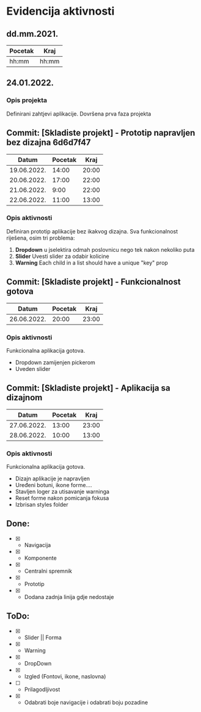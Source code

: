 # Evidencija aktivnosti
## dd.mm.2021.
Pocetak | Kraj
------- | ----
hh:mm   | hh:mm
## 24.01.2022.
### Opis projekta
Definirani zahtjevi aplikacije.
Dovršena prva faza projekta

##  Commit: [Skladiste projekt] - Prototip napravljen bez dizajna 6d6d7f47
Datum      | Pocetak | Kraj
---------- | ------- | ----
19.06.2022.| 14:00   | 20:00
20.06.2022.| 17:00   | 22:00
21.06.2022.| 9:00    | 22:00
22.06.2022.| 11:00   | 13:00

### Opis aktivnosti
Definiran prototip aplikacije bez ikakvog dizajna.
Sva funkcionalnost riješena, osim tri problema:
1.  **Dropdown** u jselektira odmah  poslovnicu nego tek nakon nekoliko puta
2. **Slider** Uvesti slider za odabir kolicine
3. **Warning** Each child in a list should have a unique "key" prop

## Commit: [Skladiste  projekt] - Funkcionalnost gotova
Datum      | Pocetak | Kraj
---------- | ------- | ----
26.06.2022.| 20:00   | 23:00

### Opis aktivnosti
Funkcionalna aplikacija gotova.
- Dropdown zamijenjen pickerom
- Uveden slider

## Commit: [Skladiste  projekt] - Aplikacija sa dizajnom
Datum      | Pocetak | Kraj
---------- | ------- | ----
27.06.2022.| 13:00   | 23:00
28.06.2022.| 10:00   | 13:00

### Opis aktivnosti
Funkcionalna aplikacija gotova.
- Dizajn aplikacije je napravljen
- Uređeni botuni, ikone forme....
- Stavljen loger za utisavanje warninga
- Reset forme nakon pomicanja fokusa
- Izbrisan styles folder

## Done:
- [x] - Navigacija
- [x] - Komponente
- [x] - Centralni spremnik
- [x] - Prototip
- [x] - Dodana zadnja linija gdje nedostaje

## ToDo:
- [x] - Slider || Forma
- [x] - Warning
- [x] - DropDown
- [x] - Izgled (Fontovi, ikone, naslovna)
- [ ] - Prilagodljivost
- [x] - Odabrati boje navigacije i odabrati boju pozadine